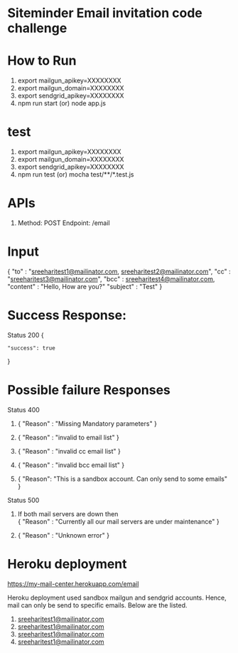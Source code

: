# Siteminder Email invitation code challenge

# How to Run

1. export mailgun_apikey=XXXXXXXX
2. export mailgun_domain=XXXXXXXX
3. export sendgrid_apikey=XXXXXXXX
4. npm run start (or) node app.js


# test
1. export mailgun_apikey=XXXXXXXX
2. export mailgun_domain=XXXXXXXX
3. export sendgrid_apikey=XXXXXXXX
4. npm run test (or) mocha test/**/*.test.js


# APIs 

1. Method: POST
   Endpoint: /email

# Input

{
 "to" : "sreeharitest1@mailinator.com, sreeharitest2@mailinator.com",
 "cc" : "sreeharitest3@mailinator.com",
 "bcc" : sreeharitest4@mailinator.com,
 "content" : "Hello, How are you?"
 "subject" : "Test"
}

# Success Response:
Status 200
{   
    
    "success": true
}

# Possible failure Responses
Status 400

1. {
      "Reason" : "Missing Mandatory parameters"
   }

2. {
      "Reason" : "invalid to email list"
  }
  
3. {
      "Reason" : "invalid cc email list"
  }
  
4. {
      "Reason" : "invalid bcc email list"
  }
  
5. {
      "Reason": "This is a sandbox account. Can only send to some emails"
    }
  
Status 500  
1.  If both mail servers are down then  
  { 
    "Reason" : "Currently all our mail servers are under maintenance"
  }
  
2. {
      "Reason" : "Unknown error"
  }
  

# Heroku deployment
https://my-mail-center.herokuapp.com/email

Heroku deployment used sandbox mailgun and sendgrid accounts. Hence, mail can only be send to specific emails. Below are the listed.

1. sreeharitest1@mailinator.com
2. sreeharitest1@mailinator.com
3. sreeharitest1@mailinator.com
4. sreeharitest1@mailinator.com
